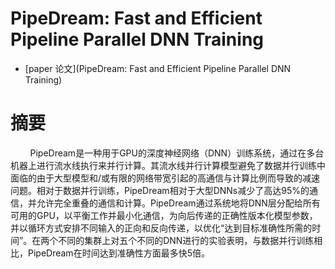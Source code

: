 # PipeDream: Fast and Efficient Pipeline Parallel DNN Training
- [paper 论文](PipeDream: Fast and Efficient Pipeline Parallel DNN Training)

# 摘要
&nbsp;&nbsp;&nbsp;&nbsp;&nbsp;&nbsp;&nbsp;&nbsp;PipeDream是一种用于GPU的深度神经网络（DNN）训练系统，通过在多台机器上进行流水线执行来并行计算。其流水线并行计算模型避免了数据并行训练中面临的由于大型模型和/或有限的网络带宽引起的高通信与计算比例而导致的减速问题。相对于数据并行训练，PipeDream相对于大型DNNs减少了高达95%的通信，并允许完全重叠的通信和计算。PipeDream通过系统地将DNN层分配给所有可用的GPU，以平衡工作并最小化通信，为向后传递的正确性版本化模型参数，并以循环方式安排不同输入的正向和反向传递，以优化“达到目标准确性所需的时间”。在两个不同的集群上对五个不同的DNN进行的实验表明，与数据并行训练相比，PipeDream在时间达到准确性方面最多快5倍。<br>
